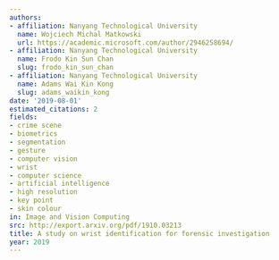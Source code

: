```yaml
---
authors:
- affiliation: Nanyang Technological University
  name: Wojciech Michal Matkowski
  url: https://academic.microsoft.com/author/2946258694/
- affiliation: Nanyang Technological University
  name: Frodo Kin Sun Chan
  slug: frodo_kin_sun_chan
- affiliation: Nanyang Technological University
  name: Adams Wai Kin Kong
  slug: adams_waikin_kong
date: '2019-08-01'
estimated_citations: 2
fields:
- crime scene
- biometrics
- segmentation
- gesture
- computer vision
- wrist
- computer science
- artificial intelligence
- high resolution
- key point
- skin colour
in: Image and Vision Computing
src: http://export.arxiv.org/pdf/1910.03213
title: A study on wrist identification for forensic investigation
year: 2019
---
```

